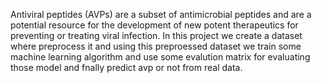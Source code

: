 Antiviral peptides (AVPs) are a subset of antimicrobial peptides and are a potential resource for the development of new potent therapeutics for preventing or treating viral infection. In this project we create a dataset where preprocess it and using this preproessed dataset we train some machine learning algorithm and use some evalution matrix for evaluating those model and fnally predict avp or not from real data.
